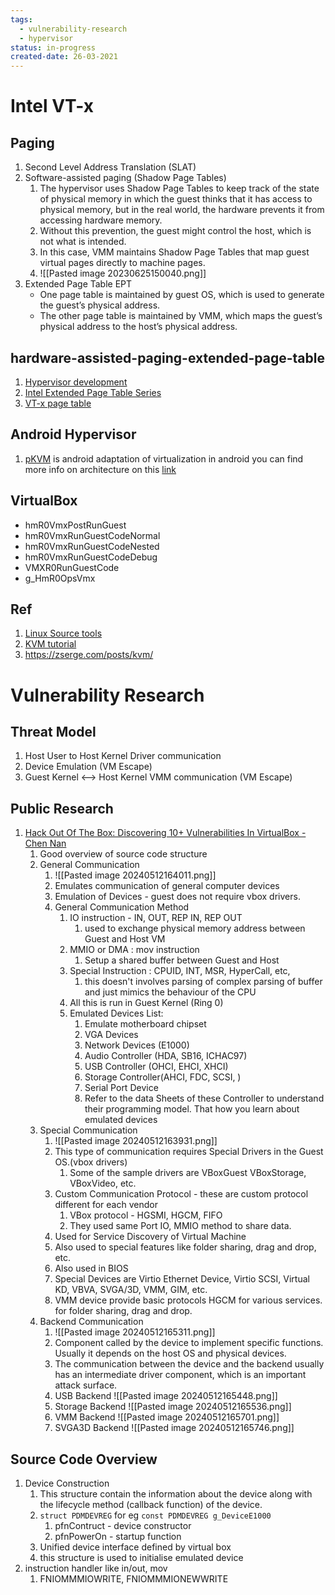 ```yaml
---
tags:
  - vulnerability-research
  - hypervisor
status: in-progress
created-date: 26-03-2021
---
```


# Intel VT-x

## Paging

1. Second Level Address Translation (SLAT)
2. Software-assisted paging (Shadow Page Tables)
	1. The hypervisor uses Shadow Page Tables to keep track of the state of physical memory in which the guest thinks that it has access to physical memory, but in the real world, the hardware prevents it from accessing hardware memory.
	2. Without this prevention, the guest might control the host, which is not what is intended.
	3. In this case, VMM maintains Shadow Page Tables that map guest virtual pages directly to machine pages.
	4. ![[Pasted image 20230625150040.png]]
3. Extended Page Table EPT
	- One page table is maintained by guest OS, which is used to generate the guest’s physical address.
	- The other page table is maintained by VMM, which maps the guest’s physical address to the host’s physical address.

## hardware-assisted-paging-extended-page-table

1. [Hypervisor development](https://revers.engineering/7-days-to-virtualization-a-series-on-hypervisor-development/)
2. [Intel Extended Page Table Series](https://revers.engineering/mmu-virtualization-via-intel-ept-index/)
3. [VT-x page table](https://rayanfam.com/topics/hypervisor-from-scratch-part-4/#hardware-assisted-paging-extended-page-table)

## Android Hypervisor

1. [pKVM](https://source.android.com/docs/core/virtualization/pkvm-modules) is android adaptation of virtualization in android you can find more info on architecture on this [link](https://source.android.com/docs/core/virtualization/architecture)

## VirtualBox

- hmR0VmxPostRunGuest
- hmR0VmxRunGuestCodeNormal
- hmR0VmxRunGuestCodeNested
- hmR0VmxRunGuestCodeDebug
- VMXR0RunGuestCode
- g_HmR0OpsVmx


## Ref
1. [Linux Source tools](https://git.kernel.org/pub/scm/linux/kernel/git/will/kvmtool.git/tree/README)
2. [KVM tutorial](https://lwn.net/Articles/658511/)
3. https://zserge.com/posts/kvm/

# Vulnerability Research

## Threat Model

1. Host User to Host Kernel Driver communication
2. Device Emulation (VM Escape)
3. Guest Kernel <--> Host Kernel VMM communication (VM Escape)


## Public Research

1. [Hack Out Of The Box: Discovering 10+ Vulnerabilities In VirtualBox - Chen Nan](https://www.youtube.com/watch?v=_4kttxArxuk&ab_channel=HackInTheBoxSecurityConference)
	1. Good overview of source code structure
	3. General Communication
		1. ![[Pasted image 20240512164011.png]]
		2. Emulates communication of general computer devices
		3. Emulation of Devices - guest does not require vbox drivers.
		4. General Communication Method
			1. IO instruction - IN, OUT, REP IN, REP OUT
				1. used to exchange physical memory address between Guest and Host VM
			2. MMIO or DMA : mov instruction
				1. Setup a shared buffer between Guest and Host
			3. Special Instruction : CPUID, INT, MSR, HyperCall, etc,
				1. this doesn't involves parsing of complex parsing of buffer and just mimics the behaviour of the CPU
			4. All this is run in Guest Kernel (Ring 0)
			5. Emulated Devices List:
				1. Emulate motherboard chipset
				2. VGA Devices
				3. Network Devices (E1000)
				4. Audio Controller (HDA, SB16, ICHAC97)
				5. USB Controller (OHCI, EHCI, XHCI)
				6. Storage Controller(AHCI, FDC, SCSI, )
				7. Serial Port Device
				8. Refer to the data Sheets of these Controller to understand their programming model. That how you learn about emulated devices
	5. Special Communication
		1. ![[Pasted image 20240512163931.png]]
		2. This type of communication requires Special Drivers in the Guest OS.(vbox drivers)
			1. Some of the sample drivers are VBoxGuest VBoxStorage, VBoxVideo, etc.
		3. Custom Communication Protocol - these are custom protocol different for each vendor
			1. VBox protocol - HGSMI, HGCM, FIFO
			2. They used same Port IO, MMIO method to share data.
		4. Used for Service Discovery of Virtual Machine
		5. Also used to special features like folder sharing, drag and drop, etc.
		6. Also used in BIOS
		7. Special Devices are Virtio Ethernet Device, Virtio SCSI, Virtual KD, VBVA, SVGA/3D, VMM, GIM, etc.
		8. VMM device provide basic protocols HGCM for various services. for folder sharing, drag and drop.
	6. Backend Communication
		1. ![[Pasted image 20240512165311.png]]
		2. Component called by the device to implement specific functions. Usually it depends on the host OS and physical devices.
		3. The communication between the device and the backend usually has an intermediate driver component, which is an important attack surface.
		4. USB Backend ![[Pasted image 20240512165448.png]]
		5. Storage Backend ![[Pasted image 20240512165536.png]]
		6. VMM Backend ![[Pasted image 20240512165701.png]]
		7. SVGA3D Backend ![[Pasted image 20240512165746.png]]

## Source Code Overview

1. Device Construction
	1. This structure contain the information about the device along with the lifecycle method (callback function) of the device.
	2. `struct PDMDEVREG` for eg `const PDMDEVREG g_DeviceE1000`
		1. pfnContruct - device constructor
		2. pfnPowerOn - startup function
	3. Unified device interface defined by virtual box
	4. this structure is used to initialise emulated device
3. instruction handler like in/out, mov
	1. FNIOMMMIOWRITE, FNIOMMMIONEWWRITE